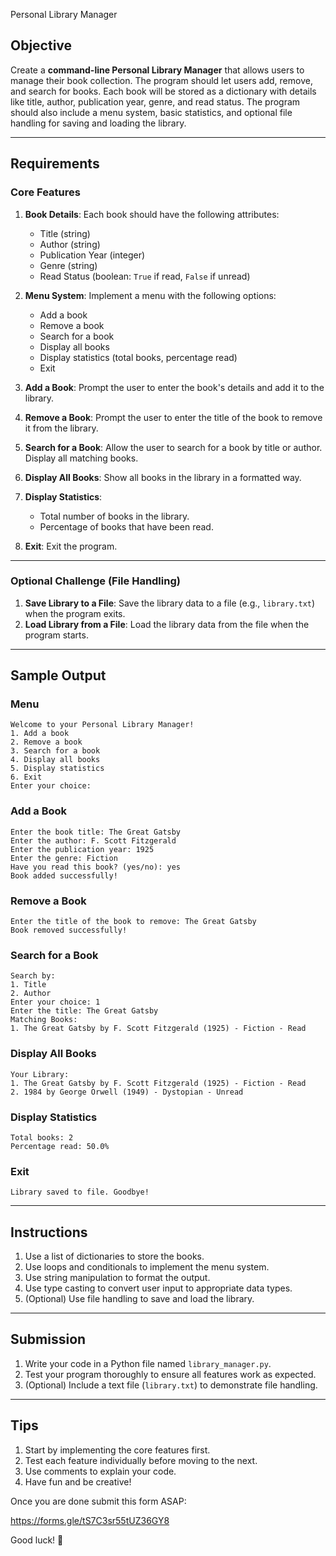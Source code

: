  Personal Library Manager

## Objective

Create a **command-line Personal Library Manager** that allows users to manage their book collection. The program should let users add, remove, and search for books. Each book will be stored as a dictionary with details like title, author, publication year, genre, and read status. The program should also include a menu system, basic statistics, and optional file handling for saving and loading the library.

----------

## Requirements

### Core Features

1.  **Book Details**: Each book should have the following attributes:
    
    -   Title (string)
    -   Author (string)
    -   Publication Year (integer)
    -   Genre (string)
    -   Read Status (boolean: `True` if read, `False` if unread)
2.  **Menu System**: Implement a menu with the following options:
    
    -   Add a book
    -   Remove a book
    -   Search for a book
    -   Display all books
    -   Display statistics (total books, percentage read)
    -   Exit
3.  **Add a Book**: Prompt the user to enter the book's details and add it to the library.
    
4.  **Remove a Book**: Prompt the user to enter the title of the book to remove it from the library.
    
5.  **Search for a Book**: Allow the user to search for a book by title or author. Display all matching books.
    
6.  **Display All Books**: Show all books in the library in a formatted way.
    
7.  **Display Statistics**:
    
    -   Total number of books in the library.
    -   Percentage of books that have been read.
8.  **Exit**: Exit the program.
    

----------

### Optional Challenge (File Handling)

1.  **Save Library to a File**: Save the library data to a file (e.g., `library.txt`) when the program exits.
2.  **Load Library from a File**: Load the library data from the file when the program starts.

----------

## Sample Output

### Menu

```
Welcome to your Personal Library Manager!  
1. Add a book  
2. Remove a book  
3. Search for a book  
4. Display all books  
5. Display statistics  
6. Exit  
Enter your choice:  

```

### Add a Book

```
Enter the book title: The Great Gatsby  
Enter the author: F. Scott Fitzgerald  
Enter the publication year: 1925  
Enter the genre: Fiction  
Have you read this book? (yes/no): yes  
Book added successfully!  

```

### Remove a Book

```
Enter the title of the book to remove: The Great Gatsby  
Book removed successfully!  

```

### Search for a Book

```
Search by:  
1. Title  
2. Author  
Enter your choice: 1  
Enter the title: The Great Gatsby  
Matching Books:  
1. The Great Gatsby by F. Scott Fitzgerald (1925) - Fiction - Read  

```

### Display All Books

```
Your Library:  
1. The Great Gatsby by F. Scott Fitzgerald (1925) - Fiction - Read  
2. 1984 by George Orwell (1949) - Dystopian - Unread  

```

### Display Statistics

```
Total books: 2  
Percentage read: 50.0%  

```

### Exit

```
Library saved to file. Goodbye!  

```

----------

## Instructions

1.  Use a list of dictionaries to store the books.
2.  Use loops and conditionals to implement the menu system.
3.  Use string manipulation to format the output.
4.  Use type casting to convert user input to appropriate data types.
5.  (Optional) Use file handling to save and load the library.

----------

## Submission

1.  Write your code in a Python file named `library_manager.py`.
2.  Test your program thoroughly to ensure all features work as expected.
3.  (Optional) Include a text file (`library.txt`) to demonstrate file handling.

----------

## Tips

1.  Start by implementing the core features first.
2.  Test each feature individually before moving to the next.
3.  Use comments to explain your code.
4.  Have fun and be creative!

Once you are done submit this form ASAP:

https://forms.gle/tS7C3sr55tUZ36GY8 

Good luck! 🚀
